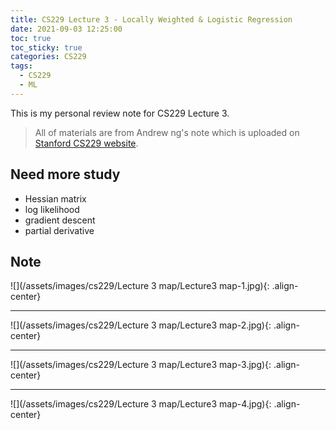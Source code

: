 ```yaml
---
title: CS229 Lecture 3 - Locally Weighted & Logistic Regression
date: 2021-09-03 12:25:00
toc: true
toc_sticky: true
categories: CS229
tags:
  - CS229
  - ML
---
```


This is my personal review note for CS229 Lecture 3.  

> All of materials are from Andrew ng's note which is uploaded on [Stanford CS229 website](http://cs229.stanford.edu/syllabus-autumn2018.html).  

## Need more study 
- Hessian matrix
- log likelihood
- gradient descent
- partial derivative

## Note

![](/assets/images/cs229/Lecture 3 map/Lecture3 map-1.jpg){: .align-center}

***

![](/assets/images/cs229/Lecture 3 map/Lecture3 map-2.jpg){: .align-center}

***

![](/assets/images/cs229/Lecture 3 map/Lecture3 map-3.jpg){: .align-center}

***

![](/assets/images/cs229/Lecture 3 map/Lecture3 map-4.jpg){: .align-center}
